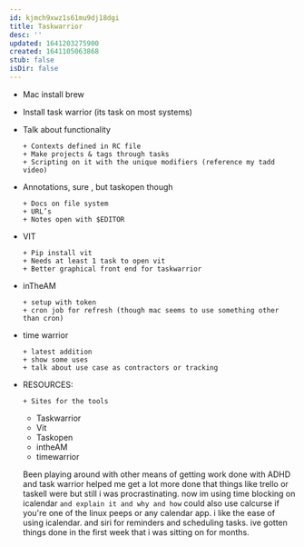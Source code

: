 ```yaml
---
id: kjmch9xwz1s61mu9dj18dgi
title: Taskwarrior
desc: ''
updated: 1641203275900
created: 1641105063868
stub: false
isDir: false
---
```



- Mac install brew
- Install task warrior (its task on most systems)
- Talk about functionality
  ```
  + Contexts defined in RC file
  + Make projects & tags through tasks
  + Scripting on it with the unique modifiers (reference my tadd video)
  ```
- Annotations, sure , but taskopen though
  ```
  + Docs on file system
  + URL’s
  + Notes open with $EDITOR
  ```
- VIT
  ```
  + Pip install vit
  + Needs at least 1 task to open vit
  + Better graphical front end for taskwarrior
  ```
- inTheAM
  ```
  + setup with token
  + cron job for refresh (though mac seems to use something other than cron)
  ```
- time warrior
  ```
  + latest addition
  + show some uses
  + talk about use case as contractors or tracking
  ```
- RESOURCES:

  ```
  + Sites for the tools
  ```

  - Taskwarrior
  - Vit
  - Taskopen
  - intheAM
  - timewarrior

  Been playing around with other means of getting work done with ADHD and task warrior helped me get a lot more done that things like trello or taskell were but still i was procrastinating. now im using time blocking on icalendar `and explain it and why and how` could also use calcurse if you're one of the linux peeps or any calendar app. i like the ease of using icalendar. and siri for reminders and scheduling tasks. ive gotten things done in the first week that i was sitting on for months.
